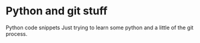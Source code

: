# Python and git stuff
Python code snippets
Just trying to learn some python and a little of the git process.
